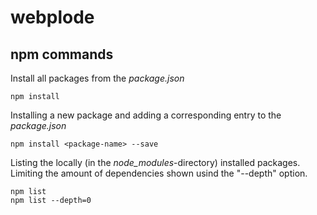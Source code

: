 # webplode

## npm commands

Install all packages from the _package.json_   

    npm install

Installing a new package and adding a corresponding entry to the _package.json_

    npm install <package-name> --save

Listing the locally (in the _node_modules_-directory) installed packages. Limiting the amount of dependencies shown usind the "--depth" option.

    npm list          
    npm list --depth=0
